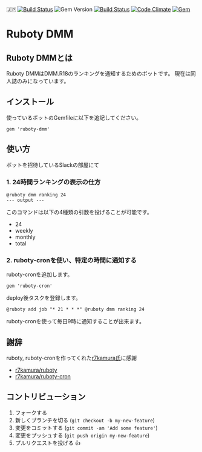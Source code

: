 :jp: [![Build Status](https://travis-ci.org/sachin21/ruboty-dmm.svg?branch=master)](https://travis-ci.org/sachin21/ruboty-dmm) ![Gem Version](https://badge.fury.io/rb/ruboty-dmm.svg) [![Build Status](https://travis-ci.org/sachin21/ruboty-dmm.svg?branch=master)](https://travis-ci.org/sachin21/ruboty-dmm) [![Code Climate](https://codeclimate.com/github/sachin21/ruboty-dmm/badges/gpa.svg)](https://codeclimate.com/github/sachin21/ruboty-dmm) [![Gem](https://img.shields.io/gem/dt/ruboty-dmm.svg)](https://rubygems.org/gems/ruboty-dmm)

# Ruboty DMM

## Ruboty DMMとは
Ruboty DMMはDMM.R18のランキングを通知するためのボットです。
現在は同人誌のみになっています。

## インストール
使っているボットのGemfileに以下を追記してください。

```
gem 'ruboty-dmm'
```

## 使い方
ボットを招待しているSlackの部屋にて

### 1. 24時間ランキングの表示の仕方

```
@ruboty dmm ranking 24
--- output ---
```

このコマンドは以下の4種類の引数を投げることが可能です。

- 24
- weekly
- monthly
- total

### 2. ruboty-cronを使い、特定の時間に通知する
ruboty-cronを追加します。

```
gem 'ruboty-cron'
```

deploy後タスクを登録します。

```
@ruboty add job "* 21 * * *" @ruboty dmm ranking 24
```

ruboty-cronを使って毎日9時に通知することが出来ます。

## 謝辞
ruboty, ruboty-cronを作ってくれた[r7kamura氏](https://github.com/r7kamura)に感謝

- [r7kamura/ruboty](https://github.com/r7kamura/ruboty)
- [r7kamura/ruboty-cron](https://github.com/r7kamura/ruboty-cron)

## コントリビューション

1. フォークする
2. 新しくブランチを切る (`git checkout -b my-new-feature`)
3. 変更をコミットする (`git commit -am 'Add some feature'`)
4. 変更をプッシュする (`git push origin my-new-feature`)
5. プルリクエストを投げる :+1:
